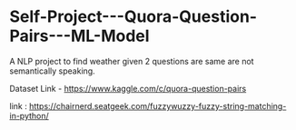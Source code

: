 # Self-Project---Quora-Question-Pairs---ML-Model
A NLP project to find weather given 2 questions are same are not semantically speaking.  

Dataset Link - https://www.kaggle.com/c/quora-question-pairs

link : https://chairnerd.seatgeek.com/fuzzywuzzy-fuzzy-string-matching-in-python/
